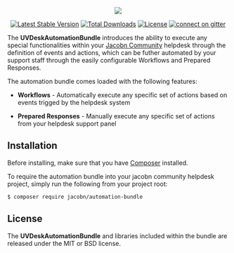 <p align="center"><a href="https://www.jacobn.com/en/" target="_blank">
    <img src="https://s3-ap-southeast-1.amazonaws.com/cdn.jacobn.com/jacobn/bundles/webkuldefault/images/jacobn-wide.svg">
</a></p>

<p align="center">
    <a href="https://packagist.org/packages/jacobn/automation-bundle"><img src="https://poser.pugx.org/jacobn/automation-bundle/v/stable.svg" alt="Latest Stable Version"></a>
    <a href="https://packagist.org/packages/jacobn/automation-bundle"><img src="https://poser.pugx.org/jacobn/automation-bundle/d/total.svg" alt="Total Downloads"></a>
    <a href="https://packagist.org/packages/jacobn/automation-bundle"><img src="https://poser.pugx.org/jacobn/automation-bundle/license.svg" alt="License"></a>
    <a href="https://gitter.im/jacobn/automation-bundle"><img src="https://badges.gitter.im/jacobn/automation-bundle.svg" alt="connect on gitter"></a>
</p>

The **UVDeskAutomationBundle** introduces the ability to execute any special functionalities within your [Jacobn Community][1] helpdesk through the definition of events and actions, which can be futher automated by your support staff through the easily configurable Workflows and Prepared Responses.

The automation bundle comes loaded with the following features:

  * **Workflows** - Automatically execute any specific set of actions based on events trigged by the helpdesk system

  * **Prepared Responses** - Manually execute any specific set of actions from your helpdesk support panel

Installation
--------------

Before installing, make sure that you have [Composer][2] installed.

To require the automation bundle into your jacobn community helpdesk project, simply run the following from your project root:

```bash
$ composer require jacobn/automation-bundle
```

License
--------------

The **UVDeskAutomationBundle** and libraries included within the bundle are released under the MIT or BSD license.

[1]: https://www.jacobn.com/
[2]: https://getcomposer.org/